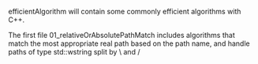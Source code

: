 efficientAlgorithm will contain some commonly efficient algorithms with C++.

The first file 01_relativeOrAbsolutePathMatch includes algorithms that match the most appropriate real path based on the path name, and handle paths of type std::wstring split by \\ and /

